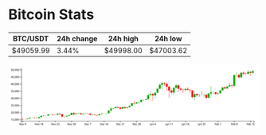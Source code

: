 # Bitcoin Stats

BTC/USDT|24h change|24h high|24h low|
|---|---|---|---|
|$49059.99|3.44%|$49998.00|$47003.62|

<img src="./chart.svg">
